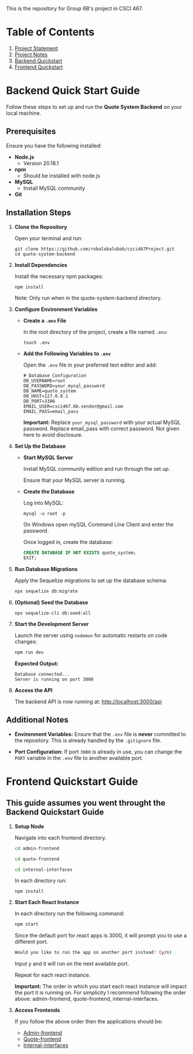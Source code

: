 This is the repository for Group 6B's project in CSCI 467.

# Table of Contents
1. [Project Statement](csci467ProjectStatement.md)
2. [Project Notes](csci467ProjectNotes.md)
3. [Backend Quickstart](#backend-quick-start-guide)
4. [Frontend Quickstart](#frontend-quickstart-guide)

# Backend Quick Start Guide

Follow these steps to set up and run the **Quote System Backend** on your local machine.

## Prerequisites

Ensure you have the following installed:

- **Node.js**
   - Version 20.18.1
- **npm** 
   - Should be installed with node.js
- **MySQL** 
   - Install MySQL community
- **Git**

## Installation Steps

1. **Clone the Repository**

   Open your terminal and run:

   ```
   git clone https://github.com/robalobalubob/csci467Project.git
   cd quote-system-backend
   ```

2. **Install Dependencies**

   Install the necessary npm packages:

   ```
   npm install
   ```

   Note: Only run when in the quote-system-backend directory.
   
3. **Configure Environment Variables**

   - **Create a `.env` File**

     In the root directory of the project, create a file named `.env`:

     ```
     touch .env
     ```

   - **Add the Following Variables to `.env`**

      Open the `.env` file in your preferred text editor and add:

      ```env
      # Database Configuration
      DB_USERNAME=root
      DB_PASSWORD=your_mysql_password
      DB_NAME=quote_system
      DB_HOST=127.0.0.1
      DB_PORT=3306
      EMAIL_USER=csci467.6b.sender@gmail.com
      EMAIL_PASS=email_pass
      ```

      **Important:** Replace `your_mysql_password` with your actual MySQL password. Replace email_pass with correct password. Not given here to avoid disclosure.

4. **Set Up the Database**

   - **Start MySQL Server**

     Install MySQL community edition and run through the set up.

     Ensure that your MySQL server is running.

   - **Create the Database**

     Log into MySQL:

     ```
     mysql -u root -p
     ```
     On Windows open mySQL Command Line Client and enter the password.
     
     Once logged in, create the database:

     ```sql
     CREATE DATABASE IF NOT EXISTS quote_system;
     EXIT;
     ```

5. **Run Database Migrations**

   Apply the Sequelize migrations to set up the database schema:

   ```bash
   npx sequelize db:migrate
   ```

6. **(Optional) Seed the Database**

   ```
   npx sequelize-cli db:seed:all
   ```

7. **Start the Development Server**

   Launch the server using `nodemon` for automatic restarts on code changes:

   ```bash
   npm run dev
   ```

   **Expected Output:**

   ```
   Database connected...
   Server is running on port 3000
   ```

8. **Access the API**

   The backend API is now running at: [http://localhost:3000/api](http://localhost:3000/api)

## Additional Notes

- **Environment Variables:** Ensure that the `.env` file is **never** committed to the repository. This is already handled by the `.gitignore` file.

- **Port Configuration:** If port `3000` is already in use, you can change the `PORT` variable in the `.env` file to another available port.

# Frontend Quickstart Guide
## This guide assumes you went throught the Backend Quickstart Guide

1. **Setup Node**
   
   Navigate into each frontend directory.

   ```bash
   cd admin-frontend
   ```

   ```bash
   cd quote-frontend
   ```

   ```bash
   cd internal-interfaces
   ```
   In each directory run:

   ```
   npm install
   ```
2. **Start Each React Instance**

   In each directory run the following command:

   ```bash
   npm start
   ```

   Since the default port for react apps is 3000, it will prompt you to use a different port.
   ```bash
   Would you like to run the app on another port instead? (y/n)
   ```
   Input y and it will run on the next available port.

   Repeat for each react instance.
   
   **Important:** The order in which you start each react instance will impact the port it is running on.
   For simplicity I recommend following the order above: admin-frontend, quote-frontend, internal-interfaces.

3. **Access Frontends**

   If you follow the above order then the applications should be:
   * [Admin-frontend](http://localhost:3001/)
   * [Quote-frontend](http://localhost:3002/)
   * [Internal-interfaces](http://localhost:3003/)
